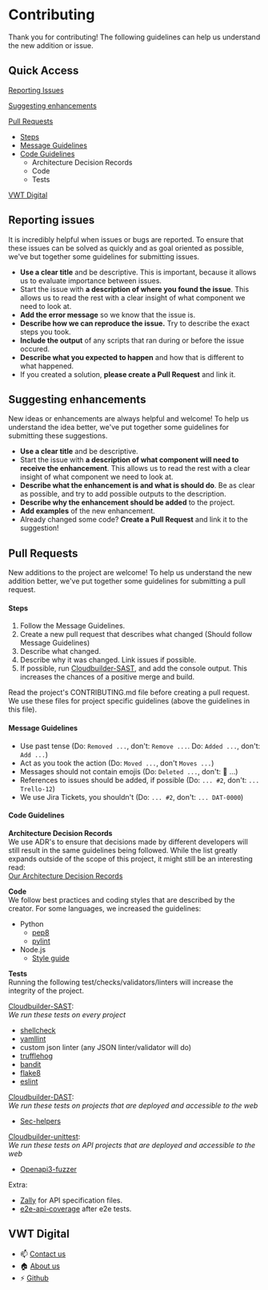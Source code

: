 # Contributing
Thank you for contributing! The following guidelines can help us understand the new addition or issue.

## Quick Access
[Reporting Issues](#reporting-issues)

[Suggesting enhancements](#suggesting-enhancements)

[Pull Requests](#pull-requests)
* [Steps](#steps)
* [Message Guidelines](#message-guidelines)
* [Code Guidelines](#code-guidelines)
    * Architecture Decision Records
    * Code
    * Tests

[VWT Digital](#vwt-digital)


## Reporting issues

It is incredibly helpful when issues or bugs are reported. To ensure that these issues can be solved as quickly and as
goal oriented as possible, we've but together some guidelines for submitting issues.

- **Use a clear title** and be descriptive. This is important, because it allows us to evaluate importance between issues.
- Start the issue with **a description of where you found the issue**. This allows us to read the rest with a clear insight of what component we need to look at.
- **Add the error message** so we know that the issue is.
- **Describe how we can reproduce the issue.** Try to describe the exact steps you took.
- **Include the output** of any scripts that ran during or before the issue occured.
- **Describe what you expected to happen** and how that is different to what happened.
- If you created a solution, **please create a Pull Request** and link it.

## Suggesting enhancements

New ideas or enhancements are always helpful and welcome! To help us understand the idea better, we've put together some guidelines for submitting these suggestions.

- **Use a clear title** and be descriptive.
- Start the issue with **a description of what component will need to receive the enhancement**. This allows us to read the rest with a clear insight of what component we need to look at.
- **Describe what the enhancement is and what is should do**. Be as clear as possible, and try to add possible outputs to the description.
- **Describe why the enhancement should be added** to the project.
- **Add examples** of the new enhancement.
- Already changed some code? **Create a Pull Request** and link it to the suggestion!

## Pull Requests

New additions to the project are welcome! To help us understand the new addition better, we've put together some guidelines for submitting a pull request.

#### Steps
1. Follow the Message Guidelines.
2. Create a new pull request that describes what changed (Should follow Message Guidelines)
3. Describe what changed.
4. Describe why it was changed. Link issues if possible.
5. If possible, run [Cloudbuilder-SAST](https://github.com/vwt-digital/cloudbuilder-sast), and add the console output. This increases the chances of a positive merge and build.

Read the project's CONTRIBUTING.md file before creating a pull request. We use these files for project specific guidelines (above the guidelines in this file).

#### Message Guidelines 
- Use past tense (Do: `Removed ...`, don't: `Remove ...`. Do: `Added ...`, don't: `Add ...`)
- Act as you took the action (Do: `Moved ...`, don't `Moves ...`)
- Messages should not contain emojis (Do: `Deleted ...`, don't: :apple: ...)
- References to issues should be added, if possible (Do: `... #2`, don't: `... Trello-12`)
- We use Jira Tickets, you shouldn't (Do: `... #2`, don't: `... DAT-0000`)

#### Code Guidelines

**Architecture Decision Records**<br>
We use ADR's to ensure that decisions made by different developers will still result in the same guidelines being followed.
While the list greatly expands outside of the scope of this project, it might still be an interesting read:<br>
[Our Architecture Decision Records](https://github.com/vwt-digital/operational-data-hub/tree/develop/architecture/adr)

**Code**<br>
We follow best practices and coding styles that are described by the creator. For some languages, we increased the guidelines:
- Python
  - [pep8](https://pep8.org/)
  - [pylint](https://www.pylint.org/)
- Node.js
  - [Style guide](https://github.com/felixge/node-style-guide)

**Tests**<br>
Running the following test/checks/validators/linters will increase the integrity of the project.

[Cloudbuilder-SAST](https://github.com/vwt-digital/cloudbuilder-sast): <br>
*We run these tests on every project*
- [shellcheck](https://www.shellcheck.net/)
- [yamllint](http://www.yamllint.com/)
- custom json linter (any JSON linter/validator will do)
- [trufflehog](https://github.com/dxa4481/truffleHog)
- [bandit](https://pypi.org/project/bandit/) 
- [flake8](https://pypi.org/project/flake8/)
- [eslint](https://eslint.org/)

[Cloudbuilder-DAST](https://github.com/vwt-digital/cloudbuilder-dast): <br>
*We run these tests on projects that are deployed and accessible to the web*
- [Sec-helpers](https://pypi.org/project/sec-helpers/)

[Cloudbuilder-unittest](https://github.com/vwt-digital/cloudbuilder-unittest): <br>
*We run these tests on API projects that are deployed and accessible to the web*
- [Openapi3-fuzzer](https://pypi.org/project/openapi3-fuzzer/)

Extra: <br>
- [Zally](https://github.com/zalando/zally) for API specification files.
- [e2e-api-coverage](https://github.com/vwt-digital/e2e-api-coverage) after e2e tests.

## VWT Digital
- :mailbox: [Contact us](https://vwt-digital.github.io/#contact)
- :house: [About us](https://vwt-digital.github.io/)
- :zap: [Github](https://github.com/vwt-digital)
